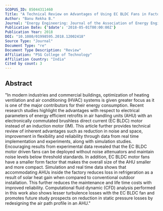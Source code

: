 ```yaml
---
SCOPUS_ID: 85044311460
Title: "A Technical Review on Advantages of Using EC BLDC Fans in Factory and Commercial Buildings"
Author: "Banu Rekha B."
Journal: "Energy Engineering: Journal of the Association of Energy Engineering"
Publication Date: {'$date': '2018-05-01T00:00:00Z'}
Publication Year: 2018
DOI: "10.1080/01998595.2018.12002418"
Source Type: "Journal"
Document Type: "re"
Document Type Description: "Review"
Affiliation: "PSG College of Technology"
Affiliation Country: "India"
Cited by count: 3
---
```


## Abstract
"In modern industries and commercial buildings, optimization of heating ventilation and air conditioning (HVAC) systems is given greater focus as it is one of the major contributors for their energy consumption. Recent research studies highlight the advantages with respect to electrical parameters of energy efficient retrofits in air handling units (AHU) with an electronically commutated brushless direct current (EC BLDC) motor instead of an induction motor (IM). This article further provides technical review of inherent advantages such as reduction in noise and space, improvement in flexibility and reliability through data from real time implementation and experiments, along with simulation studies. Encouraging results from experimental data revealed that the EC BLDC motor driven fans can be deployed without noise attenuators and maintain noise levels below threshold standards. In addition, EC BLDC motor fans have a smaller form factor that makes the overall size of the AHU smaller and more compact. Simulation and real time data shows that accommodating AHUs inside the factory reduces loss in refrigeration as a result of solar heat gain when compared to conventional outdoor installation. This further reduces the maintenance and life time costs with improved reliability. Computational fluid dynamic (CFD) analysis performed in this work also shows lesser turbulence losses with the EC BLDC fan and promotes future study prospects on reduction in static pressure losses by redesigning the air path profile in an AHU."

